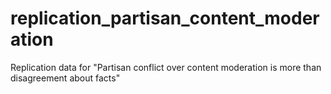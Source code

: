 # replication_partisan_content_moderation
Replication data for "Partisan conflict over content moderation is more than disagreement about facts"

